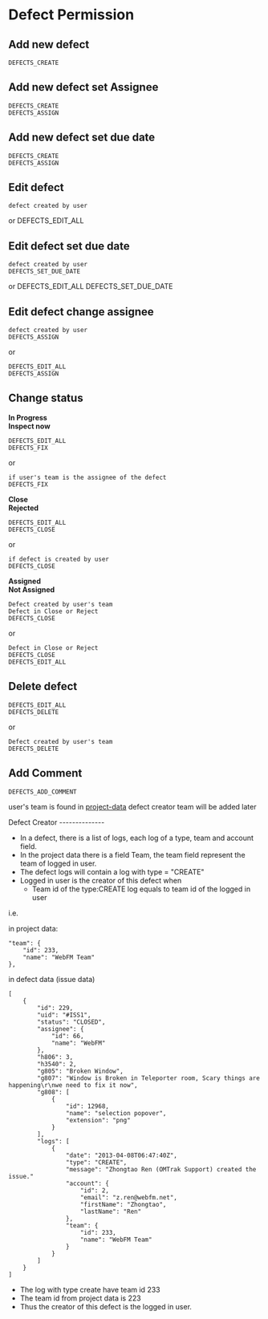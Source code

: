 Defect Permission
=================

Add new defect
--------------
    DEFECTS_CREATE

Add new defect set Assignee
---------------------------
    
    DEFECTS_CREATE
    DEFECTS_ASSIGN

Add new defect set due date
---------------------------

    DEFECTS_CREATE
    DEFECTS_ASSIGN

Edit defect
-----------
    
    defect created by user
or 
    DEFECTS_EDIT_ALL

Edit defect set due date
------------------------

    defect created by user
    DEFECTS_SET_DUE_DATE
or 
    DEFECTS_EDIT_ALL
    DEFECTS_SET_DUE_DATE

Edit defect change assignee
---------------------------

    defect created by user
    DEFECTS_ASSIGN

or 

    DEFECTS_EDIT_ALL
    DEFECTS_ASSIGN

Change status
-------------
**In Progress**  
**Inspect now**

    DEFECTS_EDIT_ALL 
    DEFECTS_FIX

or

    if user's team is the assignee of the defect
    DEFECTS_FIX


**Close**  
**Rejected**

    DEFECTS_EDIT_ALL
    DEFECTS_CLOSE

or

    if defect is created by user 
    DEFECTS_CLOSE


**Assigned**  
**Not Assigned**

    Defect created by user's team 
    Defect in Close or Reject
    DEFECTS_CLOSE

or

    Defect in Close or Reject
    DEFECTS_CLOSE
    DEFECTS_EDIT_ALL

Delete defect
-------------

    DEFECTS_EDIT_ALL
    DEFECTS_DELETE

or

    Defect created by user's team
    DEFECTS_DELETE

Add Comment
-----------

    DEFECTS_ADD_COMMENT

user's team is found in [project-data](project-data.md)
defect creator team will be added later

<a name="creator"/>
Defect Creator
--------------

* In a defect, there is a list of logs, each log of a type, team and account field.  
* In the project data there is a field Team, the team field represent the team of logged in user.
* The defect logs will contain a log with type = "CREATE"
* Logged in user is the creator of this defect when
    * Team id of the type:CREATE log equals to team id of the logged in user

i.e.

in project data:

    "team": {
        "id": 233,
        "name": "WebFM Team"
    },

in defect data (issue data)



    [
        {
            "id": 229,
            "uid": "#ISS1",
            "status": "CLOSED",
            "assignee": {
                "id": 66,
                "name": "WebFM"
            },
            "h806": 3,
            "h3540": 2,
            "g805": "Broken Window",
            "g807": "Window is Broken in Teleporter room, Scary things are happening\r\nwe need to fix it now",
            "g808": [
                {
                    "id": 12968,
                    "name": "selection popover",
                    "extension": "png"
                }
            ],
            "logs": [
                {
                    "date": "2013-04-08T06:47:40Z",
                    "type": "CREATE",
                    "message": "Zhongtao Ren (OMTrak Support) created the issue."
                    "account": {
                        "id": 2,
                        "email": "z.ren@webfm.net",
                        "firstName": "Zhongtao",
                        "lastName": "Ren"
                    },
                    "team": {
                        "id": 233,
                        "name": "WebFM Team"
                    }
                }
            ]
        }
    ]

* The log with type create have team id 233
* The team id from project data is 223
* Thus the creator of this defect is the logged in user.
